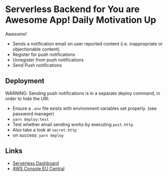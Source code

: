 # Serverless Backend for You are Awesome App! Daily Motivation Up

Awesome!

- Sends a notification email on user reported content (i.e. inappropriate or objectionable content).
- Register for push notifications
- Unregister from push notifications
- Send Push notifications

## Deployment

WARNING: Sending push notifications is in a separate deploy command, in order to hide the URI.

- Ensure a `.env` file exists with environment variables set properly. (see password manager)
- `yarn deploy:test`
- Test whether email sending works by executing `post.http`
- Also take a look at `secret.http`
- on success: `yarn deploy`

## Links

- [Serverless Dashboard](https://dashboard.serverless.com)
- [AWS Console EU Central](https://eu-central-1.console.aws.amazon.com/console/home?region=eu-central-1#)
